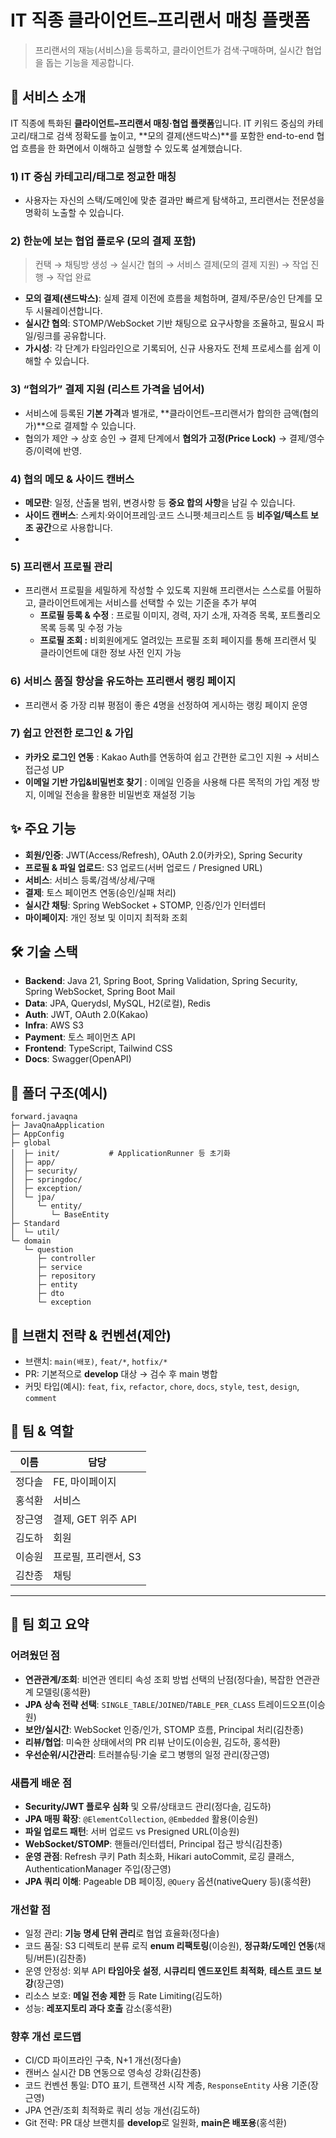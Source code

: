 # IT 직종 클라이언트–프리랜서 매칭 플랫폼

> 프리랜서의 재능(서비스)을 등록하고, 클라이언트가 검색·구매하며, 실시간 협업을 돕는 기능을 제공합니다.

## 🧩 서비스 소개

IT 직종에 특화된 **클라이언트–프리랜서 매칭·협업 플랫폼**입니다. IT 키워드 중심의 카테고리/태그로 검색 정확도를 높이고, **모의 결제(샌드박스)**를 포함한 end-to-end 협업 흐름을 한 화면에서 이해하고 실행할 수 있도록 설계했습니다.

### 1) IT 중심 카테고리/태그로 정교한 매칭

- 사용자는 자신의 스택/도메인에 맞춘 결과만 빠르게 탐색하고, 프리랜서는 전문성을 명확히 노출할 수 있습니다.

### 2) 한눈에 보는 협업 플로우 (모의 결제 포함)

> 컨택 → 채팅방 생성 → 실시간 협의 → 서비스 결제(모의 결제 지원) → 작업 진행 → 작업 완료
>
- **모의 결제(샌드박스)**: 실제 결제 이전에 흐름을 체험하며, 결제/주문/승인 단계를 모두 시뮬레이션합니다.
- **실시간 협의**: STOMP/WebSocket 기반 채팅으로 요구사항을 조율하고, 필요시 파일/링크를 공유합니다.
- **가시성**: 각 단계가 타임라인으로 기록되어, 신규 사용자도 전체 프로세스를 쉽게 이해할 수 있습니다.

### 3) “협의가” 결제 지원 (리스트 가격을 넘어서)

- 서비스에 등록된 **기본 가격**과 별개로, **클라이언트–프리랜서가 합의한 금액(협의가)**으로 결제할 수 있습니다.
- 협의가 제안 → 상호 승인 → 결제 단계에서 **협의가 고정(Price Lock)** → 결제/영수증/이력에 반영.

### 4) 협의 메모 & 사이드 캔버스

- **메모란**: 일정, 산출물 범위, 변경사항 등 **중요 합의 사항**을 남길 수 있습니다.
- **사이드 캔버스**: 스케치·와이어프레임·코드 스니펫·체크리스트 등 **비주얼/텍스트 보조 공간**으로 사용합니다.
- 
### 5) 프리랜서 프로필 관리

- 프리랜서 프로필을 세밀하게 작성할 수 있도록 지원해 프리랜서는 스스로를 어필하고, 클라이언트에게는 서비스를 선택할 수 있는 기준을 추가 부여
   - **프로필 등록 & 수정** : 프로필 이미지, 경력, 자기 소개, 자격증 목록, 포트폴리오 목록 등록 및 수정 가능
   - **프로필 조회 :** 비회원에게도 열려있는 프로필 조회 페이지를 통해 프리랜서 및 클라이언트에 대한 정보 사전 인지 가능

### 6) 서비스 품질 향상을 유도하는 프리랜서 랭킹 페이지

- 프리랜서 중 가장 리뷰 평점이 좋은 4명을 선정하여 게시하는 랭킹 페이지 운영

### 7) 쉽고 안전한 로그인 & 가입

- **카카오 로그인 연동** : Kakao Auth를 연동하여 쉽고 간편한 로그인 지원 → 서비스 접근성 UP
- **이메일 기반 가입&비밀번호 찾기** : 이메일 인증을 사용해 다른 목적의 가입 계정 방지, 이메일 전송을 활용한 비밀번호 재설정 기능

## ✨ 주요 기능

- **회원/인증**: JWT(Access/Refresh), OAuth 2.0(카카오), Spring Security
- **프로필 & 파일 업로드**: S3 업로드(서버 업로드 / Presigned URL)
- **서비스**: 서비스 등록/검색/상세/구매
- **결제**: 토스 페이먼츠 연동(승인/실패 처리)
- **실시간 채팅**: Spring WebSocket + STOMP, 인증/인가 인터셉터
- **마이페이지**: 개인 정보 및 이미지 최적화 조회


## 🛠 기술 스택

- **Backend**: Java 21, Spring Boot, Spring Validation, Spring Security, Spring WebSocket, Spring Boot Mail
- **Data**: JPA, Querydsl, MySQL, H2(로컬), Redis
- **Auth**: JWT, OAuth 2.0(Kakao)
- **Infra**: AWS S3
- **Payment**: 토스 페이먼츠 API
- **Frontend**: TypeScript, Tailwind CSS
- **Docs**: Swagger(OpenAPI)

## 🧱 폴더 구조(예시)

```
forward.javaqna
├─ JavaQnaApplication
├─ AppConfig
├─ global
│  ├─ init/           # ApplicationRunner 등 초기화
│  ├─ app/
│  ├─ security/
│  ├─ springdoc/
│  ├─ exception/
│  └─ jpa/
│     └─ entity/
│        └─ BaseEntity
├─ Standard
│  └─ util/
└─ domain
   └─ question
      ├─ controller
      ├─ service
      ├─ repository
      ├─ entity
      ├─ dto
      └─ exception

```

## 🧭 브랜치 전략 & 컨벤션(제안)

- 브랜치: `main(배포)`, `feat/*`, `hotfix/*`
- PR: 기본적으로 **develop** 대상 → 검수 후 main 병합
- 커밋 타입(예시): `feat`, `fix`, `refactor`, `chore`, `docs`, `style`, `test`, `design`, `comment`


## 👥 팀 & 역할

| 이름 | 담당 |
| --- | --- |
| 정다솔 | FE, 마이페이지 |
| 홍석환 | 서비스 |
| 장근영 | 결제, GET 위주 API |
| 김도하 | 회원 |
| 이승원 | 프로필, 프리랜서, S3 |
| 김찬종 | 채팅 |

---

## 🧩 팀 회고 요약

### 어려웠던 점

- **연관관계/조회**: 비연관 엔티티 속성 조회 방법 선택의 난점(정다솔), 복잡한 연관관계 모델링(홍석환)
- **JPA 상속 전략 선택**: `SINGLE_TABLE`/`JOINED`/`TABLE_PER_CLASS` 트레이드오프(이승원)
- **보안/실시간**: WebSocket 인증/인가, STOMP 흐름, Principal 처리(김찬종)
- **리뷰/협업**: 미숙한 상태에서의 PR 리뷰 난이도(이승원, 김도하, 홍석환)
- **우선순위/시간관리**: 트러블슈팅·기술 로그 병행의 일정 관리(장근영)

### 새롭게 배운 점

- **Security/JWT 플로우 심화** 및 오류/상태코드 관리(정다솔, 김도하)
- **JPA 매핑 확장**: `@ElementCollection`, `@Embedded` 활용(이승원)
- **파일 업로드 패턴**: 서버 업로드 vs Presigned URL(이승원)
- **WebSocket/STOMP**: 핸들러/인터셉터, Principal 접근 방식(김찬종)
- **운영 관점**: Refresh 쿠키 Path 최소화, Hikari autoCommit, 로깅 클래스, AuthenticationManager 주입(장근영)
- **JPA 쿼리 이해**: Pageable DB 페이징, `@Query` 옵션(nativeQuery 등)(홍석환)

### 개선할 점

- 일정 관리: **기능 명세 단위 관리**로 협업 효율화(정다솔)
- 코드 품질: S3 디렉토리 분류 로직 **enum 리팩토링**(이승원), **정규화/도메인 연동**(채팅/버튼)(김찬종)
- 운영 안정성: 외부 API **타임아웃 설정**, **시큐리티 엔드포인트 최적화**, **테스트 코드 보강**(장근영)
- 리소스 보호: **메일 전송 제한** 등 Rate Limiting(김도하)
- 성능: **레포지토리 과다 호출** 감소(홍석환)

### 향후 개선 로드맵

- CI/CD 파이프라인 구축, N+1 개선(정다솔)
- 캔버스 실시간 DB 연동으로 영속성 강화(김찬종)
- 코드 컨벤션 통일: DTO 표기, 트랜잭션 시작 계층, `ResponseEntity` 사용 기준(장근영)
- JPA 연관/조회 최적화로 쿼리 성능 개선(김도하)
- Git 전략: PR 대상 브랜치를 **develop**로 일원화, **main은 배포용**(홍석환)
